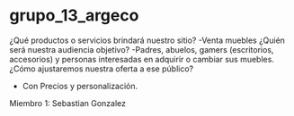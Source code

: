 # grupo_13_argeco

¿Qué productos o servicios brindará nuestro sitio?
   -Venta muebles 
¿Quién será nuestra audiencia objetivo?
   -Padres, abuelos, gamers (escritorios, accesorios) y personas interesadas en adquirir o cambiar sus muebles.
¿Cómo ajustaremos nuestra oferta a ese público?
   - Con Precios y personalización.
   
   Miembro 1: Sebastian Gonzalez
